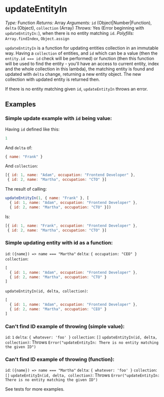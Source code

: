# updateEntityIn

*Type:* Function
*Returns:* Array
*Arguments:* `id` (Object|Number|Function), `delta` (Object), `collection` (Array)
*Throws:* Yes (Error beginning with `updateEntityIn:`), when there is no entity matching `id`.
*Polyfills:* `Array.findIndex`, `Object.assign`

`updateEntityIn` is a function for updating entities collection in an immutable way. Having a `collection` of entities, and `id` which can be a value (then the `entity.id === id` check will be performed) or function (then this function will be used to find the entity - you'll have an access to current entity, index and the whole collection in this lambda), the matching entity is found and updated with `delta` change, returning a new entity object. The new collection with updated entity is returned then.

If there is no entity matching given `id`, `updateEntityIn` throws an error.

## Examples

### Simple update example with `id` being value:

Having `id` defined like this:

```javascript
1
```

And `delta` of:

```javascript
{ name: "Frank" }
```

And `collection`:

```javascript
[{ id: 1, name: "Adam", occupation: "Frontend Developer" },
 { id: 2, name: "Martha", occupation: "CTO" }]
```

The result of calling:

```javascript
updateEntityIn(1, { name: "Frank" }, [
  { id: 1, name: "Adam", occupation: "Frontend Developer" },
  { id: 2, name: "Martha", occupation: "CTO" }])
```

Is:

```javascript
[{ id: 1, name: "Frank", occupation: "Frontend Developer" },
 { id: 2, name: "Martha", occupation: "CTO" }]
```

### Simple updating entity with id as a function:

`id`: `({name}) => name === "Martha"`
`delta`: `{ occupation: "CEO" }`
`collection`: 
```javascript
[
  { id: 1, name: "Adam", occupation: "Frontend Developer" },
  { id: 2, name: "Martha", occupation: "CTO" }
]
```

`updateEntityIn(id, delta, collection)`:
```javascript
[
  { id: 1, name: "Adam", occupation: "Frontend Developer" },
  { id: 2, name: "Martha", occupation: "CEO" }
]
```

### Can't find ID example of throwing (simple value):

`id`: `1`
`delta`: `{ whatever: 'foo' }`
`collection`: `[]`
`updateEntityIn(id, delta, collection)`: Throws `Error("updateEntityIn: There is no entity matching the given ID")`

### Can't find ID example of throwing (function):

`id`: `({name}) => name === "Martha"`
`delta`: `{ whatever: 'foo' }`
`collection`: `[]`
`updateEntityIn(id, delta, collection)`: Throws `Error("updateEntityIn: There is no entity matching the given ID")`

See tests for more examples.
